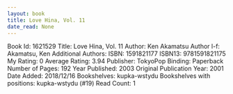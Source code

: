 ```yaml
---
layout: book
title: Love Hina, Vol. 11
date_read: None
---
```


Book Id: 1621529
Title: Love Hina, Vol. 11
Author: Ken Akamatsu
Author l-f: Akamatsu, Ken
Additional Authors: 
ISBN: 1591821177
ISBN13: 9781591821175
My Rating: 0
Average Rating: 3.94
Publisher: TokyoPop
Binding: Paperback
Number of Pages: 192
Year Published: 2003
Original Publication Year: 2001
Date Added: 2018/12/16
Bookshelves: kupka-wstydu
Bookshelves with positions: kupka-wstydu (#19)
Read Count: 1

